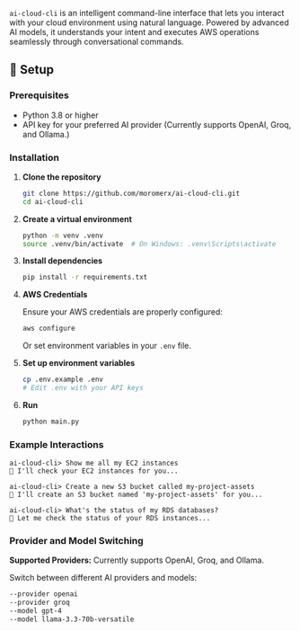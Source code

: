 `ai-cloud-cli` is an intelligent command-line interface that lets you interact with your cloud environment using natural language. Powered by advanced AI models, it understands your intent and executes AWS operations seamlessly through conversational commands.

## 🚀 Setup

### Prerequisites

- Python 3.8 or higher
- API key for your preferred AI provider (Currently supports OpenAI, Groq, and Ollama.)

### Installation

1. **Clone the repository**
   ```bash
   git clone https://github.com/moromerx/ai-cloud-cli.git
   cd ai-cloud-cli
   ```

2. **Create a virtual environment**
   ```bash
   python -m venv .venv
   source .venv/bin/activate  # On Windows: .venv\Scripts\activate
   ```

3. **Install dependencies**
   ```bash
   pip install -r requirements.txt
   ```

4. **AWS Credentials**

   Ensure your AWS credentials are properly configured:

   ```bash
   aws configure
   ```

   Or set environment variables in your `.env` file.

4. **Set up environment variables**
   ```bash
   cp .env.example .env
   # Edit .env with your API keys
   ```

5. **Run**
   ```bash
   python main.py
   ```

### Example Interactions

```
ai-cloud-cli> Show me all my EC2 instances
🤖 I'll check your EC2 instances for you...

ai-cloud-cli> Create a new S3 bucket called my-project-assets
🤖 I'll create an S3 bucket named 'my-project-assets' for you...

ai-cloud-cli> What's the status of my RDS databases?
🤖 Let me check the status of your RDS instances...
```

### Provider and Model Switching

**Supported Providers:** Currently supports OpenAI, Groq, and Ollama.

Switch between different AI providers and models:

```bash
--provider openai  
--provider groq    
--model gpt-4  
--model llama-3.3-70b-versatile
```